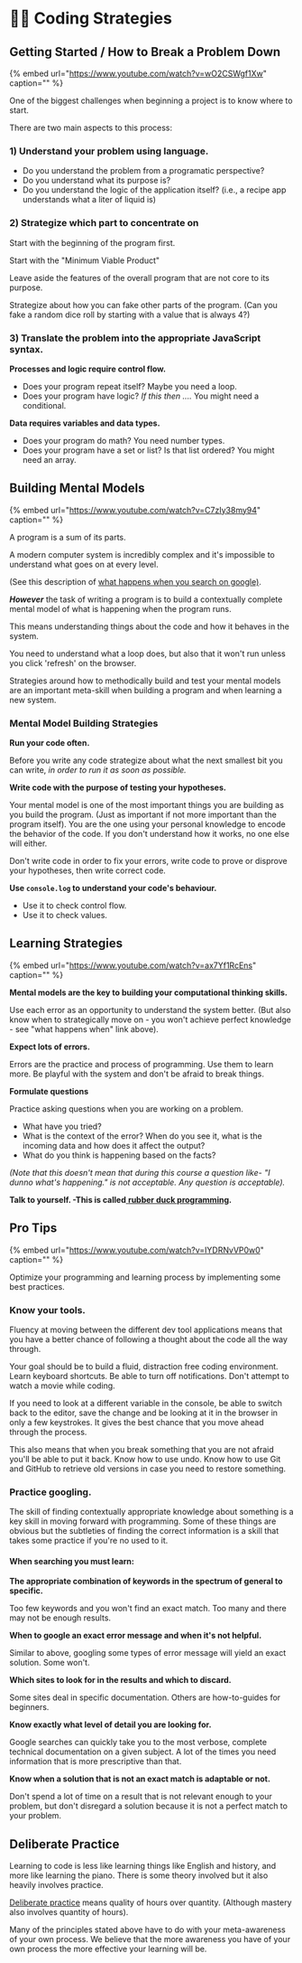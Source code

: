 # 👩‍💻 Coding Strategies

## Getting Started / How to Break a Problem Down

{% embed url="https://www.youtube.com/watch?v=wO2CSWgf1Xw" caption="" %}

One of the biggest challenges when beginning a project is to know where to start.

There are two main aspects to this process:

### 1\) Understand your problem using language.

* Do you understand the problem from a programatic perspective?
* Do you understand what its purpose is?
* Do you understand the logic of the application itself? \(i.e., a recipe app understands what a liter of liquid is\)

### 2\) Strategize which part to concentrate on

Start with the beginning of the program first.

Start with the "Minimum Viable Product"

Leave aside the features of the overall program that are not core to its purpose.

Strategize about how you can fake other parts of the program. \(Can you fake a random dice roll by starting with a value that is always 4?\)

### 3\) Translate the problem into the appropriate JavaScript syntax.

**Processes and logic require control flow.**

* Does your program repeat itself? Maybe you need a loop.
* Does your program have logic? _If this then ...._ You might need a conditional.

**Data requires variables and data types.**

* Does your program do math? You need number types.
* Does your program have a set or list? Is that list ordered? You might need an array.

## Building Mental Models

{% embed url="https://www.youtube.com/watch?v=C7zIy38my94" caption="" %}

A program is a sum of its parts.

A modern computer system is incredibly complex and it's impossible to understand what goes on at every level.

\(See this description of [what happens when you search on google\)](https://github.com/alex/what-happens-when).

_**However**_ the task of writing a program is to build a contextually complete mental model of what is happening when the program runs.

This means understanding things about the code and how it behaves in the system.

You need to understand what a loop does, but also that it won't run unless you click 'refresh' on the browser.

Strategies around how to methodically build and test your mental models are an important meta-skill when building a program and when learning a new system.

### Mental Model Building Strategies

**Run your code often.**

Before you write any code strategize about what the next smallest bit you can write, _in order to run it as soon as possible._

**Write code with the purpose of testing your hypotheses.**

Your mental model is one of the most important things you are building as you build the program. \(Just as important if not more important than the program itself\). You are the one using your personal knowledge to encode the behavior of the code. If you don't understand how it works, no one else will either.

Don't write code in order to fix your errors, write code to prove or disprove your hypotheses, then write correct code.

**Use `console.log` to understand your code's behaviour.**

* Use it to check control flow.
* Use it to check values.

## Learning Strategies

{% embed url="https://www.youtube.com/watch?v=ax7Yf1RcEns" caption="" %}

**Mental models are the key to building your computational thinking skills.**

Use each error as an opportunity to understand the system better. \(But also know when to strategically move on - you won't achieve perfect knowledge - see "what happens when" link above\).

**Expect lots of errors.**

Errors are the practice and process of programming. Use them to learn more. Be playful with the system and don't be afraid to break things.

**Formulate questions**

Practice asking questions when you are working on a problem.

* What have you tried?
* What is the context of the error? When do you see it, what is the incoming data and how does it affect the output?
* What do you think is happening based on the facts?

_\(Note that this doesn't mean that during this course a question like- "I dunno what's happening." is not acceptable. Any question is acceptable\)._

**Talk to yourself. -This is called**[ **rubber duck programming**](https://rubberduckdebugging.com/)**.**

## Pro Tips

{% embed url="https://www.youtube.com/watch?v=IYDRNvVP0w0" caption="" %}

Optimize your programming and learning process by implementing some best practices.

### Know your tools.

Fluency at moving between the different dev tool applications means that you have a better chance of following a thought about the code all the way through.

Your goal should be to build a fluid, distraction free coding environment. Learn keyboard shortcuts. Be able to turn off notifications. Don't attempt to watch a movie while coding.

If you need to look at a different variable in the console, be able to switch back to the editor, save the change and be looking at it in the browser in only a few keystrokes. It gives the best chance that you move ahead through the process.

This also means that when you break something that you are not afraid you'll be able to put it back. Know how to use undo. Know how to use Git and GitHub to retrieve old versions in case you need to restore something.

### Practice googling.

The skill of finding contextually appropriate knowledge about something is a key skill in moving forward with programming. Some of these things are obvious but the subtleties of finding the correct information is a skill that takes some practice if you're no used to it.

#### When searching you must learn:

**The appropriate combination of keywords in the spectrum of general to specific.**

Too few keywords and you won't find an exact match. Too many and there may not be enough results.

**When to google an exact error message and when it's not helpful.**

Similar to above, googling some types of error message will yield an exact solution. Some won't.

**Which sites to look for in the results and which to discard.**

Some sites deal in specific documentation. Others are how-to-guides for beginners.

**Know exactly what level of detail you are looking for.**

Google searches can quickly take you to the most verbose, complete technical documentation on a given subject. A lot of the times you need information that is more prescriptive than that.

**Know when a solution that is not an exact match is adaptable or not.**

Don't spend a lot of time on a result that is not relevant enough to your problem, but don't disregard a solution because it is not a perfect match to your problem.

## Deliberate Practice

Learning to code is less like learning things like English and history, and more like learning the piano. There is some theory involved but it also heavily involves practice.

[Deliberate practice](https://en.wikipedia.org/wiki/Practice_%28learning_method%29#Deliberate_practice) means quality of hours over quantity. \(Although mastery also involves quantity of hours\).

Many of the principles stated above have to do with your meta-awareness of your own process. We believe that the more awareness you have of your own process the more effective your learning will be.

